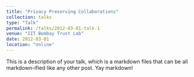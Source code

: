 ```yaml
---
title: "Privacy Preserving Collaborations"
collection: talks
type: "Talk"
permalink: /talks/2012-03-01-talk-1
venue: "IIT Bombay Trust Lab"
date: 2012-03-01
location: "online"
---
```


This is a description of your talk, which is a markdown files that can be all markdown-ified like any other post. Yay markdown!
